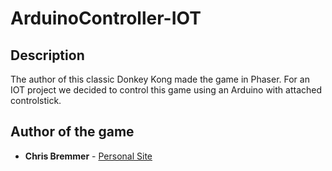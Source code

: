 # ArduinoController-IOT

## Description

The author of this classic Donkey Kong made the game in Phaser.
For an IOT project we decided to control this game using an Arduino with attached controlstick. 

## Author of the game

* **Chris Bremmer** - [Personal Site](http://www.chrisbremmer.com)
